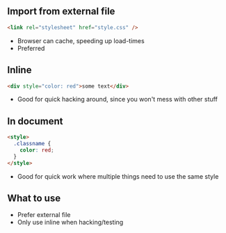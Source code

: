 ## Import from external file
```html
<link rel="stylesheet" href="style.css" />
```

- Browser can cache, speeding up load-times
- Preferred

## Inline
```html
<div style="color: red">some text</div>
```

- Good for quick hacking around, since you won't mess with other stuff

## In document

```html
<style>
  .classname {
	color: red;
  }
</style>
```

- Good for quick work where multiple things need to use the same style

## What to use
- Prefer external file
- Only use inline when hacking/testing